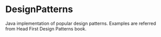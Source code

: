 # DesignPatterns
Java implementation of popular design patterns. Examples are referred from Head First Design Patterns book. 
